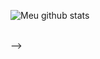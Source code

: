 <!-- <h1 align="center">Olá, eu sou a Cecília! &#x1F643</h1>
<br /> -->

![Meu github stats](https://github-readme-stats.vercel.app/api?username=cecilia-martins&show_icons=true&theme=buefy&count_private=true)

<!-- [![Readme Card](https://github-readme-stats.vercel.app/api/pin/?username=cecilia-martins&repo=github-readme-stats&show_icons=true&theme=buefy&count_private=true)](https://github.com/cecilia-martins)

[![Top Langs](https://github-readme-stats.vercel.app/api/top-langs/?username=cecilia-martins&layout=compact&show_icons=true&theme=buefy&count_private=true)](https://github.com/cecilia-martins/github-readme-stats) -->

<!-- <div>
<a href="(https://github.com/cecilia-martins/github-readme-stats)">
  <img align="center" src="https://github-readme-stats.vercel.app/api/top-langs/?username=cecilia-martins&layout=compact&show_icons=true&theme=buefy&count_private=true" />
</a>
<!-- <a href="https://github.com/cecilia-martins/github-readme-stats">
  <img align="center" src="https://github-readme-stats.vercel.app/api/pin/?username=cecilia-martins&repo=github-readme-stats&show_icons=true&theme=buefy&count_private=true" />
</a> -->
  </div>
<br /> -->
<br />

<!-- ## Tecnologias que uso no meu dia-a-dia -->
